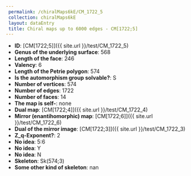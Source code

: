 ```yaml
--- 
 permalink: /chiralMaps6kE/CM_1722_5 
 collection: chiralMaps6kE
 layout: dataEntry
 title: Chiral maps up to 6000 edges - CM[1722;5]
---
```


- **ID**: [CM[1722;5]]({{ site.url }}/test/CM_1722_5)
- **Genus of the underlying surface**: 568
- **Length of the face**: 246
- **Valency**: 6
- **Length of the Petrie polygon**: 574
- **Is the automorphism group solvable?**: S
- **Number of vertices**: 574
- **Number of edges**: 1722
- **Number of faces**: 14
- **The map is self-**: none
- **Dual map**: [CM[1722;4]]({{ site.url }}/test/CM_1722_4)
- **Mirror (enantihomorphic) map**: [CM[1722;6]]({{ site.url }}/test/CM_1722_6)
- **Dual of the mirror image**: [CM[1722;3]]({{ site.url }}/test/CM_1722_3)
- **Z_q-Exponent?**: 2
- **No idea**:  5:6
- **No idea**: Y
- **No idea**: N
- **Skeleton**: Sk(574;3)
- **Some other kind of skeleton**: nan
